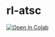 # rl-atsc

<a href="https://colab.research.google.com/github/rdj0im/rl-atsc/blob/main/main_proj_v1.ipynb" target="_parent"><img src="https://colab.research.google.com/assets/colab-badge.svg" alt="Open In Colab"/></a>
